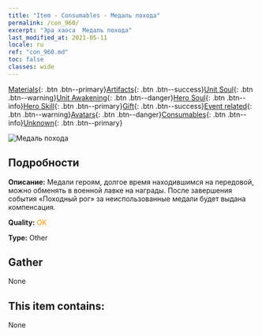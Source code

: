 ```yaml
---
title: "Item - Consumables - Медаль похода"
permalink: /con_960/
excerpt: "Эра хаоса  Медаль похода"
last_modified_at: 2021-05-11
locale: ru
ref: "con_960.md"
toc: false
classes: wide
---
```

 [Materials](/ItemsRU/){: .btn .btn--primary}[Artifacts](/ItemsRU/Artifacts/){: .btn .btn--success}[Unit Soul](/ItemsRU/UnitSoul/){: .btn .btn--warning}[Unit Awakening](/ItemsRU/UnitAwakening/){: .btn .btn--danger}[Hero Soul](/ItemsRU/HeroSoul/){: .btn .btn--info}[Hero Skill](/ItemsRU/HeroSkill/){: .btn .btn--primary}[Gift](/ItemsRU/Gift/){: .btn .btn--success}[Event related](/ItemsRU/Events/){: .btn .btn--warning}[Avatars](/ItemsRU/Avatars/){: .btn .btn--danger}[Consumables](/ItemsRU/Consumables/){: .btn .btn--info}[Unknown](/ItemsRU/Unknown/){: .btn .btn--primary}

 ![Медаль похода](/images/t/i_40055.png)

## Подробности
 **Описание:** Медали героям, долгое время находившимся на передовой, можно обменять в военной лавке на награды. После завершения события «Походный рог» за неиспользованные медали будет выдана компенсация.

 **Quality:** <span style="color: #FF8C00">OK</span>

 **Type:** Other

## Gather

  None

## This item contains:

  None


